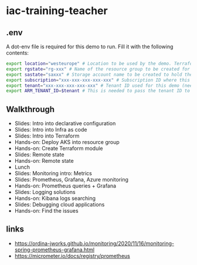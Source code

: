 # iac-training-teacher

## .env

A dot-env file is required for this demo to run. Fill it with the following contents: 

``` bash
export location="westeurope" # Location to be used by the demo. Terraform resources might get created outside of this!
export rgstate="rg-xxx" # Name of the resource group to be created for the storage account below
export sastate="saxxx" # Storage account name to be created to hold the terraform state for this demo
export subscription="xxx-xxx-xxx-xxx-xxx" # Subscription ID where this demo needs to be deployed
export tenant="xxx-xxx-xxx-xxx-xxx" # Tenant ID used for this demo (needed for some TF configuration)
export ARM_TENANT_ID=$tenant # This is needed to pass the tenant ID to the Terraform setup. 
```

## Walkthrough

- Slides: Intro into declarative configuration
- Slides: Intro into Infra as code
- Slides: Intro into Terraform
- Hands-on: Deploy AKS into resource group
- Hands-on: Create Terraform module
- Slides: Remote state
- Hands-on: Remote state
- Lunch
- Slides: Monitoring intro: Metrics
- Slides: Prometheus, Grafana, Azure monitoring
- Hands-on: Prometheus queries + Grafana
- Slides: Logging solutions
- Hands-on: Kibana logs searching
- Slides: Debugging cloud applications
- Hands-on: Find the issues

## links
- https://ordina-jworks.github.io/monitoring/2020/11/16/monitoring-spring-prometheus-grafana.html
- https://micrometer.io/docs/registry/prometheus
